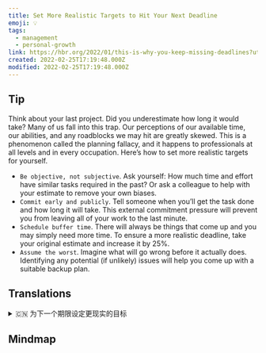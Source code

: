 ```yaml
---
title: Set More Realistic Targets to Hit Your Next Deadline
emoji: 💡
tags:
  - management
  - personal-growth
link: https://hbr.org/2022/01/this-is-why-you-keep-missing-deadlines?utm_medium=email&utm_source=newsletter_daily&utm_campaign=mtod_notactsubs
created: 2022-02-25T17:19:48.000Z
modified: 2022-02-25T17:19:48.000Z
---
```


## Tip

Think about your last project. Did you underestimate how long it would take? Many of us fall into this trap. Our perceptions of our available time, our abilities, and any roadblocks we may hit are greatly skewed. This is a phenomenon called the planning fallacy, and it happens to professionals at all levels and in every occupation. Here’s how to set more realistic targets for yourself.

- `Be objective, not subjective`. Ask yourself: How much time and effort have similar tasks required in the past? Or ask a colleague to help with your estimate to remove your own biases.
- `Commit early and publicly`. Tell someone when you’ll get the task done and how long it will take. This external commitment pressure will prevent you from leaving all of your work to the last minute.
- `Schedule buffer time`. There will always be things that come up and you may simply need more time. To ensure a more realistic deadline, take your original estimate and increase it by 25%.
- `Assume the worst`. Imagine what will go wrong before it actually does. Identifying any potential (if unlikely) issues will help you come up with a suitable backup plan.

## Translations

<details>
   <summary>🇨🇳 为下一个期限设定更现实的目标</summary>

想想你的上一个项目。 你是否低估了所需的时间吗？ 我们许多人都掉进了这个陷阱。 我们对可用时间、能力和可能遇到的任何障碍的感知都是非常不平衡的。 这是一种叫做计划谬误的现象，它发生在所有层次和职业的专业人员身上。 下面是如何为自己设定更现实的目标。

- 要客观，不要主观。 问问你自己：过去需要多少时间和精力来完成类似的任务？ 或者请你的同事帮助你消除你自己的偏见。
- 及早公开承诺。 告诉别人你什么时候完成这项任务，需要多长时间。 这种外部的承诺压力会阻止你把所有的工作留到最后一分钟。
- 安排缓冲时间。 总会有事情发生，你可能只是需要更多的时间。 为了确保一个更现实的最后期限，拿出你最初的估计，增加 25%。
- 假设最坏。 想象一下在它真正发生之前会发生什么。 识别任何潜在的（如果不可能的）问题将帮助你拿出一个合适的备份计划。

</details>

## Mindmap

![]()
